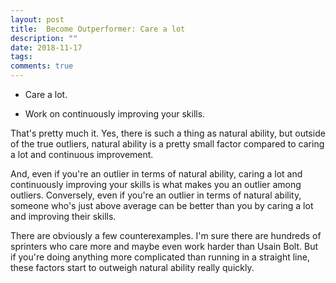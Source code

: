 ```yaml
---
layout: post
title:  Become Outperformer: Care a lot
description: ""
date: 2018-11-17
tags: 
comments: true
---
```



- Care a lot.

- Work on continuously improving your skills.


That's pretty much it. Yes, there is such a thing as natural ability, but outside of the true outliers, natural ability is a pretty small factor compared to caring a lot and continuous improvement.

And, even if you're an outlier in terms of natural ability, caring a lot and continuously improving your skills is what makes you an outlier among outliers. Conversely, even if you're an outlier in terms of natural ability, someone who's just above average can be better than you by caring a lot and improving their skills.

There are obviously a few counterexamples. I'm sure there are hundreds of sprinters who care more and maybe even work harder than Usain Bolt. But if you're doing anything more complicated than running in a straight line, these factors start to outweigh natural ability really quickly.
